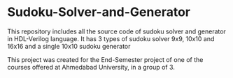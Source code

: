 # Sudoku-Solver-and-Generator
This repository includes all the source code of sudoku solver and generator in HDL-Verilog language. It has 3 types of sudoku solver 9x9, 10x10 and 16x16 and a single 10x10 sudoku generator

This project was created for the End-Semester project of one of the courses offered at Ahmedabad University, in a group of 3.
